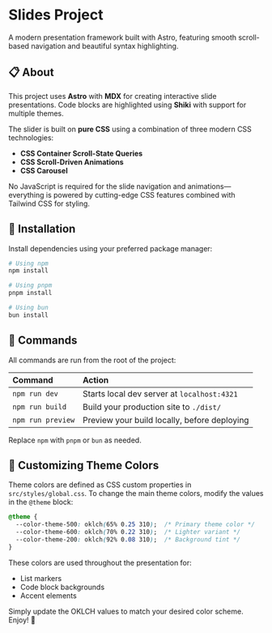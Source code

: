 # Slides Project

A modern presentation framework built with Astro, featuring smooth scroll-based navigation and beautiful syntax highlighting.

## 📋 About

This project uses **Astro** with **MDX** for creating interactive slide presentations. Code blocks are highlighted using **Shiki** with support for multiple themes.

The slider is built on **pure CSS** using a combination of three modern CSS technologies:
- **CSS Container Scroll-State Queries**
- **CSS Scroll-Driven Animations**
- **CSS Carousel**

No JavaScript is required for the slide navigation and animations—everything is powered by cutting-edge CSS features combined with Tailwind CSS for styling.

## 🚀 Installation

Install dependencies using your preferred package manager:

```sh
# Using npm
npm install

# Using pnpm
pnpm install

# Using bun
bun install
```

## 🧞 Commands

All commands are run from the root of the project:

| Command                   | Action                                           |
| :------------------------ | :----------------------------------------------- |
| `npm run dev`             | Starts local dev server at `localhost:4321`      |
| `npm run build`           | Build your production site to `./dist/`          |
| `npm run preview`         | Preview your build locally, before deploying     |

Replace `npm` with `pnpm` or `bun` as needed.

## 🎨 Customizing Theme Colors

Theme colors are defined as CSS custom properties in `src/styles/global.css`. To change the main theme colors, modify the values in the `@theme` block:

```css
@theme {
  --color-theme-500: oklch(65% 0.25 310);  /* Primary theme color */
  --color-theme-600: oklch(70% 0.22 310);  /* Lighter variant */
  --color-theme-200: oklch(92% 0.08 310);  /* Background tint */
}
```

These colors are used throughout the presentation for:
- List markers
- Code block backgrounds
- Accent elements

Simply update the OKLCH values to match your desired color scheme. Enjoy! 🚀
